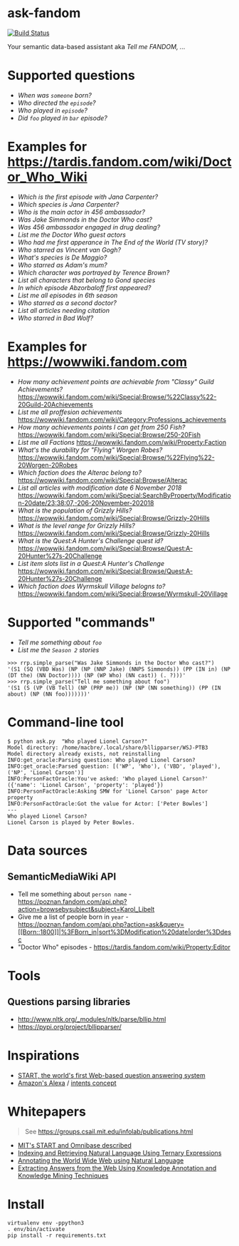 # ask-fandom
[![Build Status](https://travis-ci.com/Wikia/ask-fandom.svg?branch=master)](https://travis-ci.com/Wikia/ask-fandom)

Your semantic data-based assistant aka _Tell me FANDOM, ..._

# Supported questions

* _When was `someone` born?_
* _Who directed the `episode`?_
* _Who played in `episode`?_
* _Did `foo` played in `bar` episode?_

# Examples for https://tardis.fandom.com/wiki/Doctor_Who_Wiki

* _Which is the first episode with Jana Carpenter?_
* _Which species is Jana Carpenter?_
* _Who is the main actor in 456 ambassador?_
* _Was Jake Simmonds in the Doctor Who cast?_
* _Was 456 ambassador engaged in drug dealing?_
* _List me the Doctor Who guest actors_
* _Who had me first apperance in The End of the World (TV story)?_
* _Who starred as Vincent van Gogh?_
* _What's species is De Maggio?_
* _Who starred as Adam's mum?_
* _Which character was portrayed by Terence Brown?_
* _List all characters that belong to Gond species_
* _In which episode Abzorbaloff first appeared?_
* _List me all episodes in 6th season_
* _Who starred as a second doctor?_
* _List all articles needing citation_
* _Who starred in Bad Wolf?_

# Examples for https://wowwiki.fandom.com

* _How many achievement points are achievable from "Classy" Guild Achievements?_
https://wowwiki.fandom.com/wiki/Special:Browse/%22Classy%22-20Guild-20Achievements
* _List me all proffesion achievements_
https://wowwiki.fandom.com/wiki/Category:Professions_achievements
* _How many achievements points I can get from 250 Fish?_
https://wowwiki.fandom.com/wiki/Special:Browse/250-20Fish
* _List me all Factions_
https://wowwiki.fandom.com/wiki/Property:Faction
* _What's the durability for "Flying" Worgen Robes?_ 
https://wowwiki.fandom.com/wiki/Special:Browse/%22Flying%22-20Worgen-20Robes
* _Which faction does the Alterac belong to?_
https://wowwiki.fandom.com/wiki/Special:Browse/Alterac
* _List all articles with modification date 6 November 2018_
https://wowwiki.fandom.com/wiki/Special:SearchByProperty/Modification-20date/23:38:07,-206-20November-202018
* _What is the population of Grizzly Hills?_
https://wowwiki.fandom.com/wiki/Special:Browse/Grizzly-20Hills
* _What is the level range for Grizzly Hills?_
https://wowwiki.fandom.com/wiki/Special:Browse/Grizzly-20Hills
* _What is the Quest:A Hunter's Challenge quest id?_
https://wowwiki.fandom.com/wiki/Special:Browse/Quest:A-20Hunter%27s-20Challenge
* _List item slots list in a Quest:A Hunter's Challenge_
https://wowwiki.fandom.com/wiki/Special:Browse/Quest:A-20Hunter%27s-20Challenge
* _Which faction does Wyrmskull Village belogns to?_
https://wowwiki.fandom.com/wiki/Special:Browse/Wyrmskull-20Village

# Supported "commands"
* _Tell me something about `foo`_
* _List me the `Season 2` stories_

```
>>> rrp.simple_parse("Was Jake Simmonds in the Doctor Who cast?")
'(S1 (SQ (VBD Was) (NP (NP (NNP Jake) (NNPS Simmonds)) (PP (IN in) (NP (DT the) (NN Doctor)))) (NP (WP Who) (NN cast)) (. ?)))'
>>> rrp.simple_parse("Tell me something about foo")
'(S1 (S (VP (VB Tell) (NP (PRP me)) (NP (NP (NN something)) (PP (IN about) (NP (NN foo)))))))'
```

# Command-line tool

```
$ python ask.py  "Who played Lionel Carson?"
Model directory: /home/macbre/.local/share/bllipparser/WSJ-PTB3
Model directory already exists, not reinstalling
INFO:get_oracle:Parsing question: Who played Lionel Carson?
INFO:get_oracle:Parsed question: [('WP', 'Who'), ('VBD', 'played'), ('NP', 'Lionel Carson')]
INFO:PersonFactOracle:You've asked: 'Who played Lionel Carson?' ({'name': 'Lionel Carson', 'property': 'played'})
INFO:PersonFactOracle:Asking SMW for 'Lionel Carson' page Actor property
INFO:PersonFactOracle:Got the value for Actor: ['Peter Bowles']
---
Who played Lionel Carson?
Lionel Carson is played by Peter Bowles.
```

# Data sources

## SemanticMediaWiki API

* Tell me something about `person name` - https://poznan.fandom.com/api.php?action=browsebysubject&subject=Karol_Libelt
* Give me a list of people born in `year` - https://poznan.fandom.com/api.php?action=ask&query=[[Born::1800]]|%3FBorn_in|sort%3DModification%20date|order%3Ddesc
* "Doctor Who" episodes - https://tardis.fandom.com/wiki/Property:Editor

# Tools

## Questions parsing libraries

* http://www.nltk.org/_modules/nltk/parse/bllip.html
* https://pypi.org/project/bllipparser/

# Inspirations

* [START, the world's first Web-based question answering system](http://start.csail.mit.edu/answer.php?query=What+South-American+country+has+the+largest+population%3F)
* [Amazon's Alexa](https://developer.amazon.com/docs/custom-skills/built-in-intent-library.html#intent-signature-syntax) / [intents concept](https://developer.amazon.com/docs/custom-skills/episode-intents.html)

# Whitepapers

> See https://groups.csail.mit.edu/infolab/publications.html

* [MIT's START and Omnibase described](https://groups.csail.mit.edu/infolab/publications/Katz-etal-NLDB02.pdf)
* [Indexing and Retrieving Natural Language Using Ternary Expressions](https://cs.uwaterloo.ca/~jimmylin/publications/Lin_MEng_thesis_2001.pdf)
* [Annotating the World Wide Web using Natural Language](https://groups.csail.mit.edu/infolab/publications/Katz-RIAO97.pdf)
* [Extracting Answers from the Web Using Knowledge Annotation and Knowledge Mining Techniques](https://groups.csail.mit.edu/infolab/publications/Lin-etal-TREC2002.pdf)

# Install

```
virtualenv env -ppython3
. env/bin/activate
pip install -r requirements.txt
```
